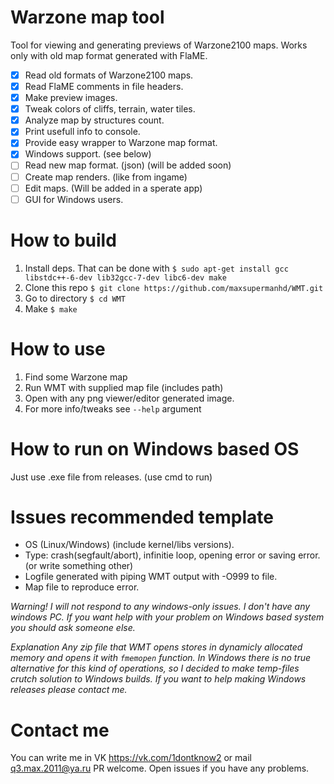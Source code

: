# Warzone map tool

Tool for viewing and generating previews of Warzone2100 maps.
Works only with old map format generated with FlaME.

- [x] Read old formats of Warzone2100 maps.
- [x] Read FlaME comments in file headers.
- [x] Make preview images.
- [x] Tweak colors of cliffs, terrain, water tiles.
- [x] Analyze map by structures count.
- [x] Print usefull info to console.
- [x] Provide easy wrapper to Warzone map format.
- [x] Windows support. (see below)
- [ ] Read new map format. (json) (will be added soon)
- [ ] Create map renders. (like from ingame)
- [ ] Edit maps. (Will be added in a sperate app)
- [ ] GUI for Windows users.

# How to build

1. Install deps.
 That can be done with `$ sudo apt-get install gcc libstdc++-6-dev lib32gcc-7-dev libc6-dev make`
2. Clone this repo `$ git clone https://github.com/maxsupermanhd/WMT.git`
3. Go to directory `$ cd WMT`
4. Make `$ make`

# How to use

1. Find some Warzone map
2. Run WMT with supplied map file (includes path)
3. Open with any png viewer/editor generated image.
4. For more info/tweaks see `--help` argument

# How to run on Windows based OS

Just use .exe file from releases. (use cmd to run)

# Issues recommended template

- OS (Linux/Windows) (include kernel/libs versions).
- Type: crash(segfault/abort), infinitie loop, opening error or saving error. (or write something other)
- Logfile generated with piping WMT output with -O999 to file.
- Map file to reproduce error.

*Warning!*
*I will not respond to any windows-only issues.*
*I don't have any windows PC. If you want help with your problem on Windows based system you should ask someone else.*

*Explanation*
*Any zip file that WMT opens stores in dynamicly allocated memory and opens it with `fmemopen` function.*
*In Windows there is no true alternative for this kind of operations, so I decided to make temp-files crutch solution to Windows builds.*
*If you want to help making Windows releases please contact me.*

# Contact me

You can write me in VK https://vk.com/1dontknow2 or mail q3.max.2011@ya.ru
PR welcome. Open issues if you have any problems.

